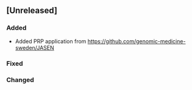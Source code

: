 ## [Unreleased]

### Added

 - Added PRP application from https://github.com/genomic-medicine-sweden/JASEN

### Fixed

### Changed
